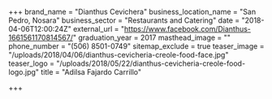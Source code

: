 +++
brand_name = "Dianthus Cevichera"
business_location_name = "San Pedro, Nosara"
business_sector = "Restaurants and Catering"
date = "2018-04-06T12:00:24Z"
external_url = "https://www.facebook.com/Dianthus-1661561170814567/"
graduation_year = 2017
masthead_image = ""
phone_number = "(506) 8501-0749"
sitemap_exclude = true
teaser_image = "/uploads/2018/04/06/dianthus-cevicheria-creole-food-face.jpg"
teaser_logo = "/uploads/2018/05/22/dianthus-cevicheria-creole-food-logo.jpg"
title = "Adilsa Fajardo Carrillo"

+++
